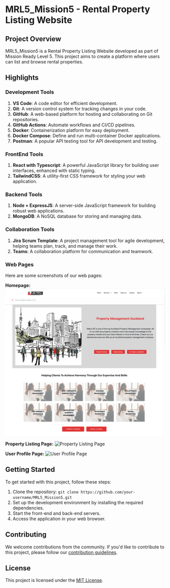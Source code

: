 # MRL5_Mission5 - Rental Property Listing Website

## Project Overview
MRL5_Mission5 is a Rental Property Listing Website developed as part of Mission Ready Level 5. This project aims to create a platform where users can list and browse rental properties.

## Highlights
### Development Tools
1. **VS Code**: A code editor for efficient development.
2. **Git**: A version control system for tracking changes in your code.
3. **GitHub**: A web-based platform for hosting and collaborating on Git repositories.
4. **GitHub Actions**: Automate workflows and CI/CD pipelines.
5. **Docker**: Containerization platform for easy deployment.
6. **Docker Compose**: Define and run multi-container Docker applications.
7. **Postman**: A popular API testing tool for API development and testing.

### FrontEnd Tools
1. **React with Typescript**: A powerful JavaScript library for building user interfaces, enhanced with static typing.
2. **TailwindCSS**: A utility-first CSS framework for styling your web application.

### Backend Tools
1. **Node + ExpressJS**: A server-side JavaScript framework for building robust web applications.
2. **MongoDB**: A NoSQL database for storing and managing data.

### Collaboration Tools
1. **Jira Scrum Template**: A project management tool for agile development, helping teams plan, track, and manage their work.
2. **Teams**: A collaboration platform for communication and teamwork.

### Web Pages
Here are some screenshots of our web pages:

**Homepage:**
![Homepage](./github-images/page1.png)

**Property Listing Page:**
![Property Listing Page](insert_image_url_here)

**User Profile Page:**
![User Profile Page](insert_image_url_here)

## Getting Started
To get started with this project, follow these steps:

1. Clone the repository: `git clone https://github.com/your-username/MRL5_Mission5.git`
2. Set up the development environment by installing the required dependencies.
3. Start the front-end and back-end servers.
4. Access the application in your web browser.

## Contributing
We welcome contributions from the community. If you'd like to contribute to this project, please follow our [contribution guidelines](CONTRIBUTING.md).

## License
This project is licensed under the [MIT License](LICENSE).
